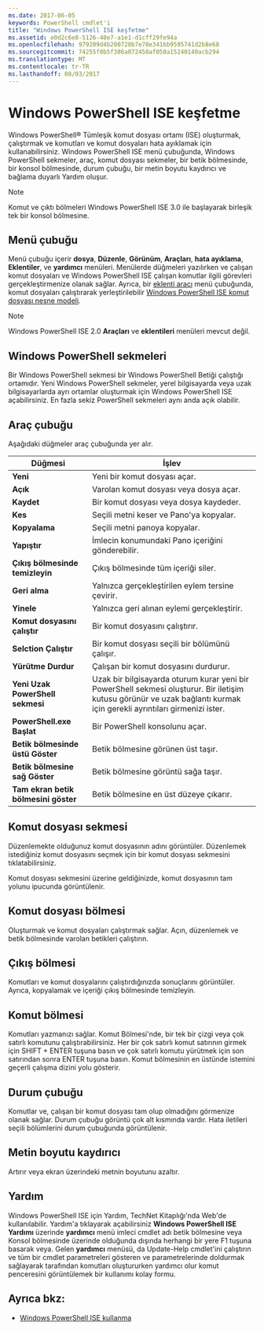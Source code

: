 ```yaml
---
ms.date: 2017-06-05
keywords: PowerShell cmdlet'i
title: "Windows PowerShell ISE keşfetme"
ms.assetid: e0d2c6e8-5126-40e7-a1e1-d1cff29fe94a
ms.openlocfilehash: 979209d4b200728b7e78e341bb9595741d2b8e68
ms.sourcegitcommit: 74255f0b5f386a072458af058a15240140acb294
ms.translationtype: MT
ms.contentlocale: tr-TR
ms.lasthandoff: 08/03/2017
---
```

# <a name="exploring-the-windows-powershell-ise"></a>Windows PowerShell ISE keşfetme
Windows PowerShell® Tümleşik komut dosyası ortamı (ISE) oluşturmak, çalıştırmak ve komutları ve komut dosyaları hata ayıklamak için kullanabilirsiniz. Windows PowerShell ISE menü çubuğunda, Windows PowerShell sekmeler, araç, komut dosyası sekmeler, bir betik bölmesinde, bir konsol bölmesinde, durum çubuğu, bir metin boyutu kaydırıcı ve bağlama duyarlı Yardım oluşur.

> [!NOTE]
> Komut ve çıktı bölmeleri Windows PowerShell ISE 3.0 ile başlayarak birleşik tek bir konsol bölmesine.

## <a name="menu-bar"></a>Menü çubuğu
Menü çubuğu içerir **dosya**, **Düzenle**, **Görünüm**, **Araçları**, **hata ayıklama**,  **Eklentiler**, ve **yardımcı** menüleri. Menülerde düğmeleri yazılırken ve çalışan komut dosyaları ve Windows PowerShell ISE çalışan komutlar ilgili görevleri gerçekleştirmenize olanak sağlar. Ayrıca, bir [eklenti aracı](../../core-powershell/ise/The-ISEAddOnTool-Object.md) menü çubuğunda, komut dosyaları çalıştırarak yerleştirilebilir [Windows PowerShell ISE komut dosyası nesne modeli](../../core-powershell/ise/The-Windows-PowerShell-ISE-Scripting-Object-Model.md).

> [!NOTE]
> Windows PowerShell ISE 2.0 **Araçları** ve **eklentileri** menüleri mevcut değil.

## <a name="windows-powershell-tabs"></a>Windows PowerShell sekmeleri
Bir Windows PowerShell sekmesi bir Windows PowerShell Betiği çalıştığı ortamıdır. Yeni Windows PowerShell sekmeler, yerel bilgisayarda veya uzak bilgisayarlarda ayrı ortamlar oluşturmak için Windows PowerShell ISE açabilirsiniz. En fazla sekiz PowerShell sekmeleri aynı anda açık olabilir.

## <a name="toolbar"></a>Araç çubuğu
Aşağıdaki düğmeler araç çubuğunda yer alır.

|Düğmesi|İşlev|
|----------|------------|
|**Yeni**|Yeni bir komut dosyası açar.|
|**Açık**|Varolan komut dosyası veya dosya açar.|
|**Kaydet**|Bir komut dosyası veya dosya kaydeder.|
|**Kes**|Seçili metni keser ve Pano'ya kopyalar.|
|**Kopyalama**|Seçili metni panoya kopyalar.|
|**Yapıştır**|İmlecin konumundaki Pano içeriğini gönderebilir.|
|**Çıkış bölmesinde temizleyin**|Çıkış bölmesinde tüm içeriği siler.|
|**Geri alma**|Yalnızca gerçekleştirilen eylem tersine çevirir.|
|**Yinele**|Yalnızca geri alınan eylemi gerçekleştirir.|
|**Komut dosyasını çalıştır**|Bir komut dosyasını çalıştırır.|
|**Selction Çalıştır**|Bir komut dosyası seçili bir bölümünü çalışır.|
|**Yürütme Durdur**|Çalışan bir komut dosyasını durdurur.|
|**Yeni Uzak PowerShell sekmesi**|Uzak bir bilgisayarda oturum kurar yeni bir PowerShell sekmesi oluşturur. Bir iletişim kutusu görünür ve uzak bağlantı kurmak için gerekli ayrıntıları girmenizi ister.|
|**PowerShell.exe Başlat**|Bir PowerShell konsolunu açar.|
|**Betik bölmesinde üstü Göster**|Betik bölmesine görünen üst taşır.|
|**Betik bölmesine sağ Göster**|Betik bölmesine görüntü sağa taşır.|
|**Tam ekran betik bölmesini göster**|Betik bölmesine en üst düzeye çıkarır.|

## <a name="script-tab"></a>Komut dosyası sekmesi
Düzenlemekte olduğunuz komut dosyasının adını görüntüler. Düzenlemek istediğiniz komut dosyasını seçmek için bir komut dosyası sekmesini tıklatabilirsiniz.

Komut dosyası sekmesini üzerine geldiğinizde, komut dosyasının tam yolunu ipucunda görüntülenir.

## <a name="script-pane"></a>Komut dosyası bölmesi
Oluşturmak ve komut dosyaları çalıştırmak sağlar. Açın, düzenlemek ve betik bölmesinde varolan betikleri çalıştırın.

## <a name="output-pane"></a>Çıkış bölmesi
Komutları ve komut dosyalarını çalıştırdığınızda sonuçlarını görüntüler. Ayrıca, kopyalamak ve içeriği çıkış bölmesinde temizleyin.

## <a name="command-pane"></a>Komut bölmesi
Komutları yazmanızı sağlar. Komut Bölmesi'nde, bir tek bir çizgi veya çok satırlı komutunu çalıştırabilirsiniz. Her bir çok satırlı komut satırının girmek için SHIFT + ENTER tuşuna basın ve çok satırlı komutu yürütmek için son satırından sonra ENTER tuşuna basın. Komut bölmesinin en üstünde istemini geçerli çalışma dizini yolu gösterir.

## <a name="status-bar"></a>Durum çubuğu
Komutlar ve, çalışan bir komut dosyası tam olup olmadığını görmenize olanak sağlar. Durum çubuğu görüntü çok alt kısmında vardır. Hata iletileri seçili bölümlerini durum çubuğunda görüntülenir.

## <a name="text-size-slider"></a>Metin boyutu kaydırıcı
Artırır veya ekran üzerindeki metnin boyutunu azaltır.

## <a name="help"></a>Yardım
Windows PowerShell ISE için Yardım, TechNet Kitaplığı'nda Web'de kullanılabilir. Yardım'a tıklayarak açabilirsiniz **Windows PowerShell ISE Yardımı** üzerinde **yardımcı** menü imleci cmdlet adı betik bölmesine veya Konsol bölmesinde üzerinde olduğunda dışında herhangi bir yere F1 tuşuna basarak veya. Gelen **yardımcı** menüsü, da Update-Help cmdlet'ini çalıştırın ve tüm bir cmdlet parametreleri gösteren ve parametrelerinde doldurmak sağlayarak tarafından komutları oluştururken yardımcı olur komut penceresini görüntülemek bir kullanımı kolay formu.

## <a name="see-also"></a>Ayrıca bkz:
- [Windows PowerShell ISE kullanma](../../core-powershell/ise/Using-the-Windows-PowerShell-ISE.md)

